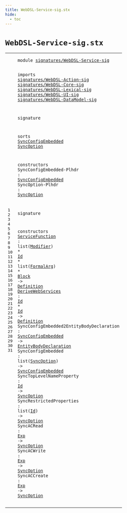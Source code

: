 ```yaml
---
title: WebDSL-Service-sig.stx
hide:
  - toc
---
```


# `WebDSL-Service-sig.stx`



[pdmosses/webdsl-statix/webdslstatix/src-gen/statix/signatures/WebDSL-Service-sig.stx]: https://github.com/pdmosses/webdsl-statix/blob/master/webdslstatix/src-gen/statix/signatures/WebDSL-Service-sig.stx "The source file on GitHub"

<div class="stx"><table class="highlighttable"><tbody><tr><td class="linenos"><div class="linenodiv"><pre><span></span>1
2
3
4
5
6
7
8
9
10
11
12
13
14
15
16
17
18
19
20
21
22
23
24
25
26
27
28
29
30
31
</pre></div></td>
<td class="code"><pre><code><span class="keyword">module</span> <a href="../webdsl-statix-sig.stx#signatures/WebDSL-Service-sig_675_704" id="signatures/WebDSL-Service-sig_7_36" title="Referenced at ../webdsl-statix-sig.stx line 23">signatures/WebDSL-Service-sig</a>

<span class="keyword">imports</span>
  <a href="../WebDSL-Action-sig.stx#signatures/WebDSL-Action-sig_7_35" id="signatures/WebDSL-Action-sig_48_76" title="Defined at ../WebDSL-Action-sig.stx line 1">signatures/WebDSL-Action-sig</a>
  <a href="../WebDSL-Core-sig.stx#signatures/WebDSL-Core-sig_7_33" id="signatures/WebDSL-Core-sig_79_105" title="Defined at ../WebDSL-Core-sig.stx line 1">signatures/WebDSL-Core-sig</a>
  <a href="../WebDSL-Lexical-sig.stx#signatures/WebDSL-Lexical-sig_7_36" id="signatures/WebDSL-Lexical-sig_108_137" title="Defined at ../WebDSL-Lexical-sig.stx line 1">signatures/WebDSL-Lexical-sig</a>
  <a href="../WebDSL-UI-sig.stx#signatures/WebDSL-UI-sig_7_31" id="signatures/WebDSL-UI-sig_140_164" title="Defined at ../WebDSL-UI-sig.stx line 1">signatures/WebDSL-UI-sig</a>
  <a href="../WebDSL-DataModel-sig.stx#signatures/WebDSL-DataModel-sig_7_38" id="signatures/WebDSL-DataModel-sig_167_198" title="Defined at ../WebDSL-DataModel-sig.stx line 1">signatures/WebDSL-DataModel-sig</a>

<span class="keyword">signature</span>

  <span class="keyword">sorts</span>
    <a href="#SyncConfigEmbedded_304_322" id="SyncConfigEmbedded_223_241" title="Referenced at line 17, 25, 26">SyncConfigEmbedded</a>
    <a href="#SyncOption_346_356" id="SyncOption_246_256" title="Referenced at line 18, 26, 27, 28, 29, 30, 31">SyncOption</a>

  <span class="keyword">constructors</span>
    <span id="SyncConfigEmbedded-Plhdr_277_301" title="Not referenced locally, nor via imports">SyncConfigEmbedded-Plhdr</span> : <a href="#SyncConfigEmbedded_223_241" id="SyncConfigEmbedded_304_322" title="Defined at line 13">SyncConfigEmbedded</a>
    <span id="SyncOption-Plhdr_327_343" title="Not referenced locally, nor via imports">SyncOption-Plhdr</span> : <a href="#SyncOption_246_256" id="SyncOption_346_356" title="Defined at line 14">SyncOption</a>

<span class="keyword">signature</span>

  <span class="keyword">constructors</span>
    <a href="../../../../trans/static-semantics/webdsl-services.stx#ServiceFunction_275_290" id="ServiceFunction_388_403" title="Referenced at ../../../../trans/static-semantics/webdsl-services.stx line 14">ServiceFunction</a> : <span class="keyword">list</span>(<a href="../WebDSL-UI-sig.stx#Modifier_243_251" id="Modifier_411_419" title="Defined at ../WebDSL-UI-sig.stx line 14">Modifier</a>) * <a href="../WebDSL-Lexical-sig.stx#Id_194_196" id="Id_423_425" title="Defined at ../WebDSL-Lexical-sig.stx line 14">Id</a> * <span class="keyword">list</span>(<a href="../WebDSL-Core-sig.stx#FormalArg_164_173" id="FormalArg_433_442" title="Defined at ../WebDSL-Core-sig.stx line 11">FormalArg</a>) * <a href="../WebDSL-Action-sig.stx#Block_255_260" id="Block_446_451" title="Defined at ../WebDSL-Action-sig.stx line 15">Block</a> -&gt; <a href="../WebDSL-Core-sig.stx#Definition_310_320" id="Definition_455_465" title="Defined at ../WebDSL-Core-sig.stx line 20">Definition</a>
    <a href="../../../../trans/static-semantics/webdsl-services.stx#DeriveWebServices_168_185" id="DeriveWebServices_470_487" title="Referenced at ../../../../trans/static-semantics/webdsl-services.stx line 12">DeriveWebServices</a> : <a href="../WebDSL-Lexical-sig.stx#Id_194_196" id="Id_490_492" title="Defined at ../WebDSL-Lexical-sig.stx line 14">Id</a> * <a href="../WebDSL-Lexical-sig.stx#Id_194_196" id="Id_495_497" title="Defined at ../WebDSL-Lexical-sig.stx line 14">Id</a> -&gt; <a href="../WebDSL-Core-sig.stx#Definition_310_320" id="Definition_501_511" title="Defined at ../WebDSL-Core-sig.stx line 20">Definition</a>
    <span id="SyncConfigEmbedded2EntityBodyDeclaration_516_556" title="Not referenced locally, nor via imports">SyncConfigEmbedded2EntityBodyDeclaration</span> : <a href="#SyncConfigEmbedded_223_241" id="SyncConfigEmbedded_559_577" title="Defined at line 13">SyncConfigEmbedded</a> -&gt; <a href="../WebDSL-DataModel-sig.stx#EntityBodyDeclaration_164_185" id="EntityBodyDeclaration_581_602" title="Defined at ../WebDSL-DataModel-sig.stx line 11">EntityBodyDeclaration</a>
    <span id="SyncConfigEmbedded_607_625" title="Not referenced locally, nor via imports">SyncConfigEmbedded</span> : <span class="keyword">list</span>(<a href="#SyncOption_246_256" id="SyncOption_633_643" title="Defined at line 14">SyncOption</a>) -&gt; <a href="#SyncConfigEmbedded_223_241" id="SyncConfigEmbedded_648_666" title="Defined at line 13">SyncConfigEmbedded</a>
    <span id="SyncTopLevelNameProperty_671_695" title="Not referenced locally, nor via imports">SyncTopLevelNameProperty</span> : <a href="../WebDSL-Lexical-sig.stx#Id_194_196" id="Id_698_700" title="Defined at ../WebDSL-Lexical-sig.stx line 14">Id</a> -&gt; <a href="#SyncOption_246_256" id="SyncOption_704_714" title="Defined at line 14">SyncOption</a>
    <span id="SyncRestrictedProperties_719_743" title="Not referenced locally, nor via imports">SyncRestrictedProperties</span> : <span class="keyword">list</span>(<a href="../WebDSL-Lexical-sig.stx#Id_194_196" id="Id_751_753" title="Defined at ../WebDSL-Lexical-sig.stx line 14">Id</a>) -&gt; <a href="#SyncOption_246_256" id="SyncOption_758_768" title="Defined at line 14">SyncOption</a>
    <span id="SyncACRead_773_783" title="Not referenced locally, nor via imports">SyncACRead</span> : <a href="../WebDSL-Action-sig.stx#Exp_404_407" id="Exp_786_789" title="Defined at ../WebDSL-Action-sig.stx line 25">Exp</a> -&gt; <a href="#SyncOption_246_256" id="SyncOption_793_803" title="Defined at line 14">SyncOption</a>
    <span id="SyncACWrite_808_819" title="Not referenced locally, nor via imports">SyncACWrite</span> : <a href="../WebDSL-Action-sig.stx#Exp_404_407" id="Exp_822_825" title="Defined at ../WebDSL-Action-sig.stx line 25">Exp</a> -&gt; <a href="#SyncOption_246_256" id="SyncOption_829_839" title="Defined at line 14">SyncOption</a>
    <span id="SyncACCreate_844_856" title="Not referenced locally, nor via imports">SyncACCreate</span> : <a href="../WebDSL-Action-sig.stx#Exp_404_407" id="Exp_859_862" title="Defined at ../WebDSL-Action-sig.stx line 25">Exp</a> -&gt; <a href="#SyncOption_246_256" id="SyncOption_866_876" title="Defined at line 14">SyncOption</a>
</code></pre></td></tr></tbody></table></div>